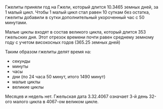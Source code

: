 


Гжелиты приняли год на Гжели, который длится 10.3465 земных дней, за 1 малый цикл. Чтобы 1 малый цикл стал равен 10 суткам без остатка, гжелиты добавили в сутки дополнительный укороченный час с 50 минутами. 

Малые циклы входят в состав великого цикла, который длится 353 гжельских дня. Этот отрезок времени почти равен среднему земному году с учетом високосных годов (365.25 земных дней)

Таким образом гжелиты делят время на:
- секунды
- минуты
- часы
- дни (по 24 часа 50 минут, итого 1490 минут)
- малые циклы
- великие циклы

Месяцев и недель нет. Гжельская дата 3.32.4067 означает 3-й день 32-ого малого цикла в 4067-ом великом цикле.



